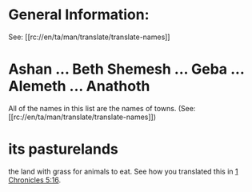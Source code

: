 # General Information:

See: [[rc://en/ta/man/translate/translate-names]]

# Ashan ... Beth Shemesh ... Geba ... Alemeth ... Anathoth

All of the names in this list are the names of towns. (See: [[rc://en/ta/man/translate/translate-names]])

# its pasturelands

the land with grass for animals to eat. See how you translated this in [1 Chronicles 5:16](../05/16.md).

